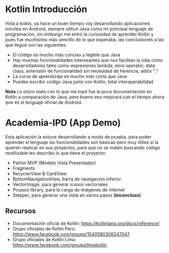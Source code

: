 # Kotlin Introducción

Hola a todos, ya hace un buen tiempo voy desarrollando aplicaciones móviles en Android, siempre utilicé Java como mi principal lenguaje de programación, sin embargo me entró la curiosidad de aprender Kotlin y pues fue muchísimo más sencillo de lo que esperaba, las conclusiones a las que llegué son las siguientes:

- El código es mucho más conciso y legible que Java
- Hay muchas funcionalidades interesantes que nos facilitan la vida como desarrolladores tales como expresiones lambda, elvis operator, data class, extensión de funcionalidad sin necesidad de herencia, adiós ";"
- La curva de aprendizaje es mucho más corta que Java
- Puedes escribir código Java junto con Kotlin, total interoperabilidad

**Nota** 
Lo único malo con lo que me topé fue la poca documentación en Kotlin a comparación de Java, pero bueno eso mejorará con el tiempo ahora que es el lenguaje oficial de Android.


# Academia-IPD (App Demo)

Esta aplicación la estuve desarrollando a modo de prueba, para poder aprender el lenguaje las funcionalidades son básicas pero muy útiles si la quieren replicar en sus proyectos, para que no se maten buscando código reutilizable les describo lo que tiene el proyecto:

- Patrón MVP (Modelo Vista Presentador)
- Fragments
- RecyclerView & CardView
- BottomNavigationView, barra de navegación inferior
- VectorImage, para generar iconos vectoriales 
- Picasso library, para la carga de imágenes de internet
- Stepper, para generar una vista en varios pasos **(inconcluso)**


## Recursos

- Documentación oficial de Kotlin: https://kotlinlang.org/docs/reference/
- Grupo oficiales de Kotlin Perú: https://www.facebook.com/groups/1540580306247047
- Grupo oficiales de Kotlin Lima: https://www.facebook.com/groups/limakotlin
